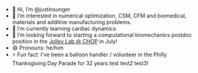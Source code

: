 - 👋 Hi, I’m @justinsunger
- 👀 I’m interested in numerical optimization, CSM, CFM and biomedical, materials and additive manufacturing problems.
- 🌱 I’m currently learning cardiac dynamics
- 💞️ I’m looking forward to starting a computational biomechanics postdoc position in the [Jolley Lab @ CHOP](https://github.com/JolleyLab?view_as=public) in July!
- 😄 Pronouns: he/him
- ⚡ Fun fact: I've been a balloon handler / volunteer in the Philly Thanksgiving Day Parade for 32 years test test2
    test3!
<!-- 📫 How to reach me ...-->

<!---
justinsunger/justinsunger is a ✨ special ✨ repository because its `README.md` (this file) appears on your GitHub profile.
You can click the Preview link to take a look at your changes.
--->
